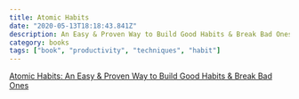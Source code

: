 ```yaml
---
title: Atomic Habits
date: "2020-05-13T18:18:43.841Z"
description: An Easy & Proven Way to Build Good Habits & Break Bad Ones
category: books
tags: ["book", "productivity", "techniques", "habit"]
---
```


[Atomic Habits: An Easy & Proven Way to Build Good Habits & Break Bad Ones](https://www.amazon.com/Atomic-Habits-Proven-Build-Break/dp/0735211299)
